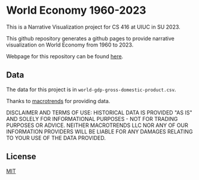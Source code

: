 # World Economy 1960-2023

This is a Narrative Visualization project for CS 416 at UIUC in SU 2023.

This github repository generates a github pages to provide narrative visualization on World Economy from 1960 to 2023.

Webpage for this repository can be found [here](https://donghyun-lee-72.github.io/CS416_final_proj/).

## Data

The data for this project is in `world-gdp-gross-domestic-product.csv`.

Thanks to [macrotrends](https://www.macrotrends.net/countries/WLD/world/gdp-gross-domestic-product) for providing data.

DISCLAIMER AND TERMS OF USE: HISTORICAL DATA IS PROVIDED "AS IS" AND SOLELY
FOR INFORMATIONAL PURPOSES - NOT FOR TRADING PURPOSES OR ADVICE.
NEITHER MACROTRENDS LLC NOR ANY OF OUR INFORMATION PROVIDERS WILL BE LIABLE
FOR ANY DAMAGES RELATING TO YOUR USE OF THE DATA PROVIDED.

## License

[MIT](https://choosealicense.com/licenses/mit/)
